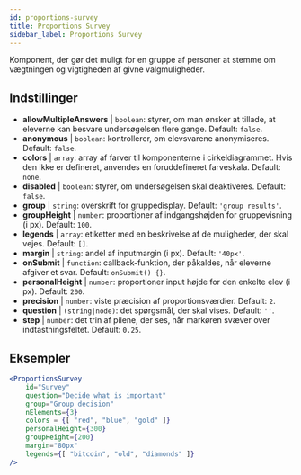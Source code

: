 ```yaml
---
id: proportions-survey
title: Proportions Survey
sidebar_label: Proportions Survey
---
```


Komponent, der gør det muligt for en gruppe af personer at stemme om vægtningen og vigtigheden af givne valgmuligheder.

## Indstillinger

* __allowMultipleAnswers__ | `boolean`: styrer, om man ønsker at tillade, at eleverne kan besvare undersøgelsen flere gange. Default: `false`.
* __anonymous__ | `boolean`: kontrollerer, om elevsvarene anonymiseres. Default: `false`.
* __colors__ | `array`: array af farver til komponenterne i cirkeldiagrammet. Hvis den ikke er defineret, anvendes en foruddefineret farveskala. Default: `none`.
* __disabled__ | `boolean`: styrer, om undersøgelsen skal deaktiveres. Default: `false`.
* __group__ | `string`: overskrift for gruppedisplay. Default: `'group results'`.
* __groupHeight__ | `number`: proportioner af indgangshøjden for gruppevisning (i px). Default: `100`.
* __legends__ | `array`: etiketter med en beskrivelse af de muligheder, der skal vejes. Default: `[]`.
* __margin__ | `string`: andel af inputmargin (i px). Default: `'40px'`.
* __onSubmit__ | `function`: callback-funktion, der påkaldes, når eleverne afgiver et svar. Default: `onSubmit() {}`.
* __personalHeight__ | `number`: proportioner input højde for den enkelte elev (i px). Default: `200`.
* __precision__ | `number`: viste præcision af proportionsværdier. Default: `2`.
* __question__ | `(string|node)`: det spørgsmål, der skal vises. Default: `''`.
* __step__ | `number`: det trin af pilene, der ses, når markøren svæver over indtastningsfeltet. Default: `0.25`.


## Eksempler

```jsx live
<ProportionsSurvey 
    id="Survey"
    question="Decide what is important"
    group="Group decision"
    nElements={3}
    colors = {[ "red", "blue", "gold" ]}
    personalHeight={300}
    groupHeight={200}
    margin="80px"
    legends={[ "bitcoin", "old", "diamonds" ]}
/>
```



